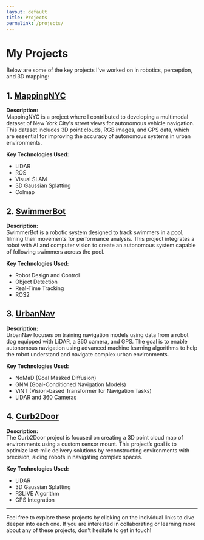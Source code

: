 ```yaml
---
layout: default
title: Projects
permalink: /projects/
---
```


# My Projects

Below are some of the key projects I've worked on in robotics, perception, and 3D mapping:

## 1. [MappingNYC](projects/mappingnyc/index.md)
**Description:**  
MappingNYC is a project where I contributed to developing a multimodal dataset of New York City's street views for autonomous vehicle navigation. This dataset includes 3D point clouds, RGB images, and GPS data, which are essential for improving the accuracy of autonomous systems in urban environments.

**Key Technologies Used:**
- LiDAR
- ROS
- Visual SLAM
- 3D Gaussian Splatting
- Colmap

## 2. [SwimmerBot](projects/swimmerbot/index.md)
**Description:**  
SwimmerBot is a robotic system designed to track swimmers in a pool, filming their movements for performance analysis. This project integrates a robot with AI and computer vision to create an autonomous system capable of following swimmers across the pool.

**Key Technologies Used:**
- Robot Design and Control
- Object Detection
- Real-Time Tracking
- ROS2

## 3. [UrbanNav](projects/urbannav/index.md)
**Description:**  
UrbanNav focuses on training navigation models using data from a robot dog equipped with LiDAR, a 360 camera, and GPS. The goal is to enable autonomous navigation using advanced machine learning algorithms to help the robot understand and navigate complex urban environments.

**Key Technologies Used:**
- NoMaD (Goal Masked Diffusion)
- GNM (Goal-Conditioned Navigation Models)
- ViNT (Vision-based Transformer for Navigation Tasks)
- LiDAR and 360 Cameras

## 4. [Curb2Door](projects/curb2door/index.md)
**Description:**  
The Curb2Door project is focused on creating a 3D point cloud map of environments using a custom sensor mount. This project’s goal is to optimize last-mile delivery solutions by reconstructing environments with precision, aiding robots in navigating complex spaces.

**Key Technologies Used:**
- LiDAR
- 3D Gaussian Splatting
- R3LIVE Algorithm
- GPS Integration

---

Feel free to explore these projects by clicking on the individual links to dive deeper into each one. If you are interested in collaborating or learning more about any of these projects, don't hesitate to get in touch!
